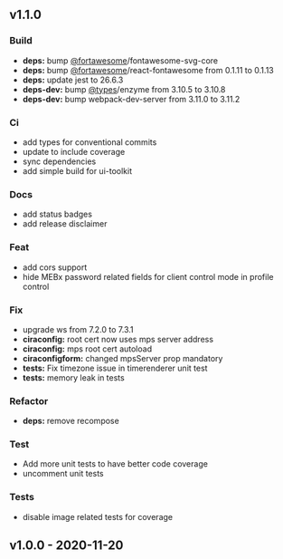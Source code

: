 <a name="v1.1.0"></a>
## v1.1.0

### Build
- **deps:** bump [@fortawesome](https://github.com/fortawesome)/fontawesome-svg-core
- **deps:** bump [@fortawesome](https://github.com/fortawesome)/react-fontawesome from 0.1.11 to 0.1.13
- **deps:** update jest to 26.6.3
- **deps-dev:** bump [@types](https://github.com/types)/enzyme from 3.10.5 to 3.10.8
- **deps-dev:** bump webpack-dev-server from 3.11.0 to 3.11.2

### Ci
- add types for conventional commits
- update to include coverage
- sync dependencies
- add simple build for ui-toolkit

### Docs
- add status badges
- add release disclaimer

### Feat
- add cors support
- hide MEBx password related fields for client control mode in profile control

### Fix
- upgrade ws from 7.2.0 to 7.3.1
- **ciraconfig:** root cert now uses mps server address
- **ciraconfig:** mps root cert autoload
- **ciraconfigform:** changed mpsServer prop mandatory
- **tests:** Fix timezone issue in timerenderer unit test
- **tests:** memory leak in tests

### Refactor
- **deps:** remove recompose

### Test
- Add more unit tests to have better code coverage
- uncomment unit tests

### Tests
- disable image related tests for coverage


<a name="v1.0.0"></a>
## v1.0.0 - 2020-11-20


